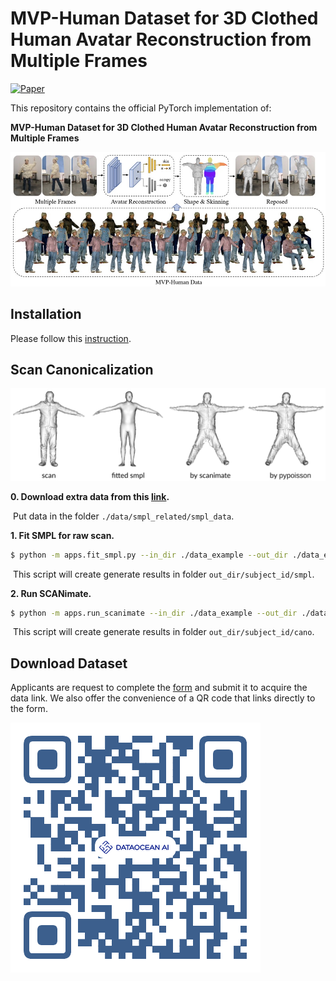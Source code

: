 # MVP-Human Dataset for 3D Clothed Human Avatar Reconstruction from Multiple Frames
   
[![Paper](https://img.shields.io/badge/arXiv-Paper-b31b1b.svg)](https://arxiv.org/pdf/2204.11184v2.pdf)

This repository contains the official PyTorch implementation of:

**MVP-Human Dataset for 3D Clothed Human Avatar Reconstruction from Multiple Frames**   

![](assets/teaser.jpg) 

## Installation
Please follow this [instruction](ARWild/README.md). 
## Scan Canonicalization 

![](assets/canonicalization.png) 

**0. Download extra data from this [link](https://drive.google.com/file/d/1zoCojdsrrAHRPif2J2b79jNoKphKYgWw/view?usp=sharing).**

​	Put data in the folder `./data/smpl_related/smpl_data`. 
    
**1. Fit SMPL for raw scan.**  
```sh 
$ python -m apps.fit_smpl.py --in_dir ./data_example --out_dir ./data_example  
```
​		This script will create generate results in folder `out_dir/subject_id/smpl`.
 
**2. Run SCANimate.** 
 ```sh
$ python -m apps.run_scanimate --in_dir ./data_example --out_dir ./data_example  
```
​		This script will create generate results in folder `out_dir/subject_id/cano`.
 
  

## Download Dataset
Applicants are request to complete the [form](https://docs.google.com/forms/d/e/1FAIpQLSfN2ISu7B1CaO2QvLI1UMZ4YQL-RWZ01jbYtgSSFYc04VSiow/viewform) and submit it to acquire the data link. We also offer the convenience of a QR code that links directly to the form. 

![](assets/QR_code.png) 
 


 
 
  